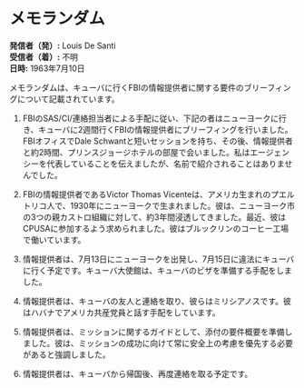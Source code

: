 # メモランダム

**発信者（発）:** Louis De Santi  
**受信者（着）:** 不明  
**日時:** 1963年7月10日  

メモランダムは、キューバに行くFBIの情報提供者に関する要件のブリーフィングについて記載されています。

1. FBIのSAS/CI/連絡担当者による手配に従い、下記の者はニューヨークに行き、キューバに2週間行くFBIの情報提供者にブリーフィングを行いました。FBIオフィスでDale Schwantと短いセッションを持ち、その後、情報提供者と約2時間、プリンスジョージホテルの部屋で会いました。私はエージェンシーを代表していることを伝えましたが、名前で紹介されることはありませんでした。

2. FBIの情報提供者であるVictor Thomas Vicenteは、アメリカ生まれのプエルトリコ人で、1930年にニューヨークで生まれました。彼は、ニューヨーク市の3つの親カストロ組織に対して、約3年間浸透してきました。最近、彼はCPUSAに参加するよう求められました。彼はブルックリンのコーヒー工場で働いています。

3. 情報提供者は、7月13日にニューヨークを出発し、7月15日に違法にキューバに行く予定です。キューバ大使館は、キューバのビザを準備する手配をしました。

4. 情報提供者は、キューバの友人と連絡を取り、彼らはミリシアノスです。彼はハバナでアメリカ共産党員と話す手配をしています。

5. 情報提供者は、ミッションに関するガイドとして、添付の要件概要を準備しました。彼は、ミッションの成功に向けて常に安全上の考慮を優先する必要があると強調しました。

6. 情報提供者は、キューバから帰国後、再度連絡を取る予定です。